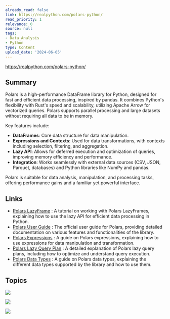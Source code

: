 ```yaml
---
already_read: false
link: https://realpython.com/polars-python/
read_priority: 1
relevance: 0
source: null
tags:
- Data_Analysis
- Python
type: Content
upload_date: '2024-06-05'
---
```


https://realpython.com/polars-python/
## Summary

Polars is a high-performance DataFrame library for Python, designed for fast and efficient data processing, inspired by pandas. It combines Python's flexibility with Rust's speed and scalability, utilizing Apache Arrow for vectorized queries. Polars supports parallel processing and large datasets without requiring all data to be in memory.

Key features include:
- **DataFrames**: Core data structure for data manipulation.
- **Expressions and Contexts**: Used for data transformations, with contexts including selection, filtering, and aggregation.
- **Lazy API**: Allows for deferred execution and optimization of queries, improving memory efficiency and performance.
- **Integration**: Works seamlessly with external data sources (CSV, JSON, Parquet, databases) and Python libraries like NumPy and pandas.

Polars is suitable for data analysis, manipulation, and processing tasks, offering performance gains and a familiar yet powerful interface.
## Links

- [Polars LazyFrame](https://realpython.com/polars-lazyframe/) : A tutorial on working with Polars LazyFrames, explaining how to use the lazy API for efficient data processing in Python.
- [Polars User Guide](https://pola-rs.github.io/polars-book/) : The official user guide for Polars, providing detailed documentation on various features and functionalities of the library.
- [Polars Expressions](https://pola-rs.github.io/polars-book/user-guide/concepts/expressions/) : A guide on Polars expressions, explaining how to use expressions for data manipulation and transformation.
- [Polars Lazy Query Plan](https://pola-rs.github.io/polars-book/user-guide/lazy/query_plan/) : A detailed explanation of Polars lazy query plans, including how to optimize and understand query execution.
- [Polars Data Types](https://pola-rs.github.io/polars-book/user-guide/concepts/data-types/) : A guide on Polars data types, explaining the different data types supported by the library and how to use them.

## Topics

![](topics/Concept/Lazy%20API)

![](topics/Library/Polars)

![](topics/Concept/DataFrame)